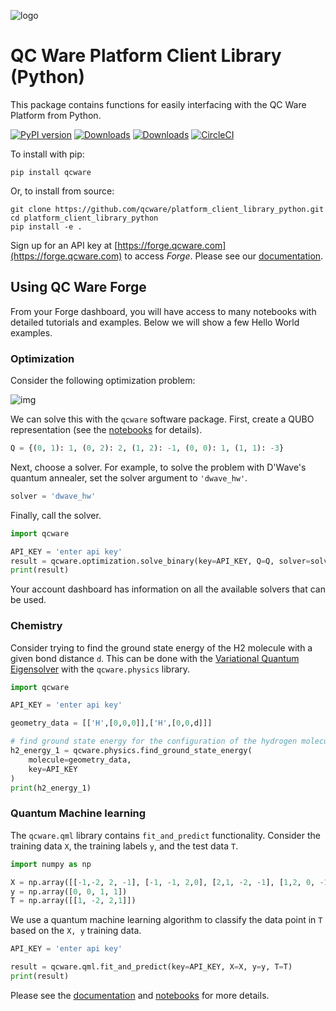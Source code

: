 
![logo](http://qcwareco.wpengine.com/wp-content/uploads/2019/08/qc-ware-logo-11.png)

# QC Ware Platform Client Library (Python)

This package contains functions for easily interfacing with the QC Ware
Platform from Python.

[![PyPI version](https://badge.fury.io/py/qcware.svg)](https://badge.fury.io/py/qcware) [![Downloads](https://pepy.tech/badge/qcware)](https://pepy.tech/project/qcware) [![Downloads](https://pepy.tech/badge/qcware/month)](https://pepy.tech/project/qcware/month) [![CircleCI](https://circleci.com/gh/qcware/platform_client_library_python.svg?style=svg)](https://circleci.com/gh/qcware/platform_client_library_python)

To install with pip:
```shell
pip install qcware
```
Or, to install from source:
```shell
git clone https://github.com/qcware/platform_client_library_python.git
cd platform_client_library_python
pip install -e .
```

Sign up for an API key at [https://forge.qcware.com](https://forge.qcware.com) to access *Forge*. Please see our [documentation](https://qcware.readthedocs.io).

## Using QC Ware Forge
From your Forge dashboard, you will have access to many notebooks with detailed tutorials and examples. Below we will show a few Hello World examples.

### Optimization
Consider the following optimization problem: 

![img](https://latex.codecogs.com/png.latex?$$x^*&space;=&space;\min_{x\in&space;\{0,&space;1&space;\}^3}&space;\left(x_0&space;x_1&space;&plus;&space;2x_0x_2&space;-&space;x_1x_2&space;&plus;&space;x_0&space;-&space;3x_1\right)$$)

We can solve this with the `qcware` software package. First, create a QUBO representation (see the [notebooks](https://forge.qcware.com) for details).
```python
Q = {(0, 1): 1, (0, 2): 2, (1, 2): -1, (0, 0): 1, (1, 1): -3}
``` 
Next, choose a solver. For example, to solve the problem with D'Wave's quantum annealer, set the solver argument to `'dwave_hw'`.
```python
solver = 'dwave_hw'
```
Finally, call the solver.
```python
import qcware

API_KEY = 'enter api key'
result = qcware.optimization.solve_binary(key=API_KEY, Q=Q, solver=solver)
print(result)
```
Your account dashboard has information on all the available solvers that can be used.

### Chemistry
Consider trying to find the ground state energy of the H2 molecule with a given bond distance `d`. This can be done with the [Variational Quantum Eigensolver](https://arxiv.org/abs/1304.3061) with the `qcware.physics` library.

```python
import qcware 

API_KEY = 'enter api key'

geometry_data = [['H',[0,0,0]],['H',[0,0,d]]]

# find ground state energy for the configuration of the hydrogen molecule provided
h2_energy_1 = qcware.physics.find_ground_state_energy(
    molecule=geometry_data,
    key=API_KEY
)
print(h2_energy_1) 
```

### Quantum Machine learning
The `qcware.qml` library contains `fit_and_predict` functionality. Consider the training data `X`, the training labels `y`, and the test data `T`.

```python
import numpy as np

X = np.array([[-1,-2, 2, -1], [-1, -1, 2,0], [2,1, -2, -1], [1,2, 0, -1]])
y = np.array([0, 0, 1, 1])
T = np.array([[1, -2, 2,1]])
```

We use a quantum machine learning algorithm to classify the data point in `T` based on the `X, y` training data.

```python
API_KEY = 'enter api key'

result = qcware.qml.fit_and_predict(key=API_KEY, X=X, y=y, T=T)
print(result)
```

Please see the [documentation](https://qcware.readthedocs.io) and [notebooks](https://forge.qcware.com) for more details.
